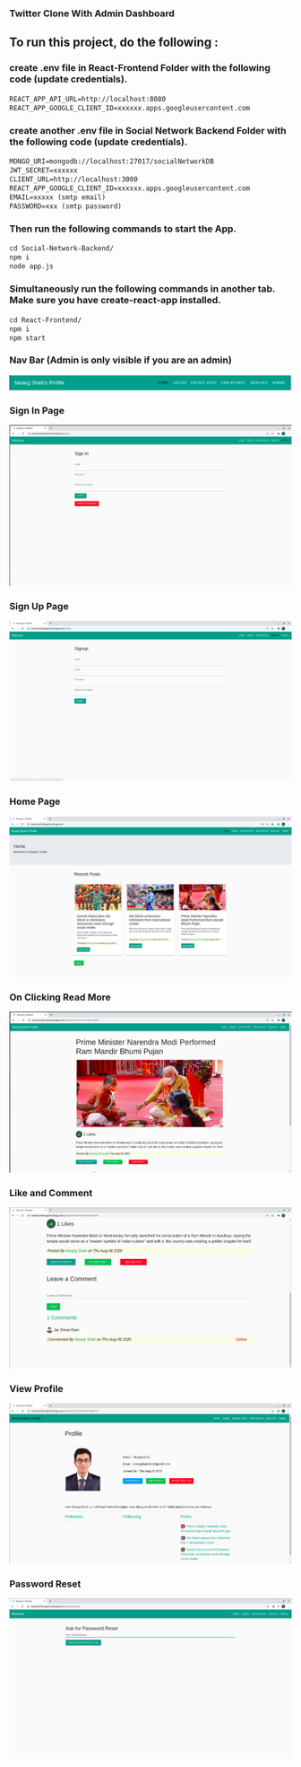 ### Twitter Clone With Admin Dashboard

## To run this project, do the following :

### create .env file in React-Frontend Folder with the following code (update credentials).

```
REACT_APP_API_URL=http://localhost:8080
REACT_APP_GOOGLE_CLIENT_ID=xxxxxx.apps.googleusercontent.com
```
### create another .env file in Social Network Backend Folder with the following code (update credentials).

```
MONGO_URI=mongodb://localhost:27017/socialNetworkDB
JWT_SECRET=xxxxxx
CLIENT_URL=http://localhost:3000
REACT_APP_GOOGLE_CLIENT_ID=xxxxxx.apps.googleusercontent.com
EMAIL=xxxxx (smtp email)
PASSWORD=xxx (smtp password)
```

### Then run the following commands to start the App.

```
cd Social-Network-Backend/
npm i
node app.js
```
### Simultaneously run the following commands in another tab. Make sure you have create-react-app installed.

```
cd React-Frontend/
npm i
npm start
```

### Nav Bar (Admin is only visible if you are an admin)
<img src="images/Navbar.png" />
<br />

### Sign In Page
<img src="images/Sign-In.png" />
<br />

### Sign Up Page
<img src="images/Sign-up.png" />
<br />

### Home Page
<img src="images/Home.png" />
<br />

### On Clicking Read More
<img src="images/Read-More.png" />
<br />

### Like and Comment
<img src="images/Like-And-Comment.png" />
<br />

### View Profile
<img src="images/Profile.png" />
<br />

### Password Reset
<img src="images/Password-Reset.png" />
<br />

